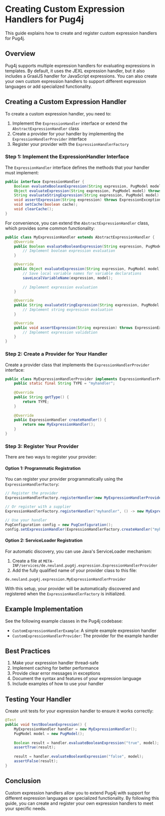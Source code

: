 # Creating Custom Expression Handlers for Pug4j

This guide explains how to create and register custom expression handlers for Pug4j.

## Overview

Pug4j supports multiple expression handlers for evaluating expressions in templates. By default, it uses the JEXL expression handler, but it also includes a GraalJS handler for JavaScript expressions. You can also create your own custom expression handlers to support different expression languages or add specialized functionality.

## Creating a Custom Expression Handler

To create a custom expression handler, you need to:

1. Implement the `ExpressionHandler` interface or extend the `AbstractExpressionHandler` class
2. Create a provider for your handler by implementing the `ExpressionHandlerProvider` interface
3. Register your provider with the `ExpressionHandlerFactory`

### Step 1: Implement the ExpressionHandler Interface

The `ExpressionHandler` interface defines the methods that your handler must implement:

```java
public interface ExpressionHandler {
    Boolean evaluateBooleanExpression(String expression, PugModel model) throws ExpressionException;
    Object evaluateExpression(String expression, PugModel model) throws ExpressionException;
    String evaluateStringExpression(String expression, PugModel model) throws ExpressionException;
    void assertExpression(String expression) throws ExpressionException;
    void setCache(boolean cache);
    void clearCache();
}
```

For convenience, you can extend the `AbstractExpressionHandler` class, which provides some common functionality:

```java
public class MyExpressionHandler extends AbstractExpressionHandler {
    @Override
    public Boolean evaluateBooleanExpression(String expression, PugModel model) throws ExpressionException {
        // Implement boolean expression evaluation
    }

    @Override
    public Object evaluateExpression(String expression, PugModel model) throws ExpressionException {
        // Save local variable names for variable declarations
        saveLocalVariableName(expression, model);
        
        // Implement expression evaluation
    }

    @Override
    public String evaluateStringExpression(String expression, PugModel model) throws ExpressionException {
        // Implement string expression evaluation
    }

    @Override
    public void assertExpression(String expression) throws ExpressionException {
        // Implement expression validation
    }
}
```

### Step 2: Create a Provider for Your Handler

Create a provider class that implements the `ExpressionHandlerProvider` interface:

```java
public class MyExpressionHandlerProvider implements ExpressionHandlerProvider {
    public static final String TYPE = "myhandler";
    
    @Override
    public String getType() {
        return TYPE;
    }
    
    @Override
    public ExpressionHandler createHandler() {
        return new MyExpressionHandler();
    }
}
```

### Step 3: Register Your Provider

There are two ways to register your provider:

#### Option 1: Programmatic Registration

You can register your provider programmatically using the `ExpressionHandlerFactory`:

```java
// Register the provider
ExpressionHandlerFactory.registerHandler(new MyExpressionHandlerProvider());

// Or register with a supplier
ExpressionHandlerFactory.registerHandler("myhandler", () -> new MyExpressionHandler());

// Use your handler
PugConfiguration config = new PugConfiguration();
config.setExpressionHandler(ExpressionHandlerFactory.createHandler("myhandler"));
```

#### Option 2: ServiceLoader Registration

For automatic discovery, you can use Java's ServiceLoader mechanism:

1. Create a file at `META-INF/services/de.neuland.pug4j.expression.ExpressionHandlerProvider`
2. Add the fully qualified name of your provider class to this file:

```
de.neuland.pug4j.expression.MyExpressionHandlerProvider
```

With this setup, your provider will be automatically discovered and registered when the `ExpressionHandlerFactory` is initialized.

## Example Implementation

See the following example classes in the Pug4j codebase:

- `CustomExpressionHandlerExample`: A simple example expression handler
- `CustomExpressionHandlerProvider`: The provider for the example handler

## Best Practices

1. Make your expression handler thread-safe
2. Implement caching for better performance
3. Provide clear error messages in exceptions
4. Document the syntax and features of your expression language
5. Include examples of how to use your handler

## Testing Your Handler

Create unit tests for your expression handler to ensure it works correctly:

```java
@Test
public void testBooleanExpression() {
    MyExpressionHandler handler = new MyExpressionHandler();
    PugModel model = new PugModel();
    
    Boolean result = handler.evaluateBooleanExpression("true", model);
    assertTrue(result);
    
    result = handler.evaluateBooleanExpression("false", model);
    assertFalse(result);
}
```

## Conclusion

Custom expression handlers allow you to extend Pug4j with support for different expression languages or specialized functionality. By following this guide, you can create and register your own expression handlers to meet your specific needs.